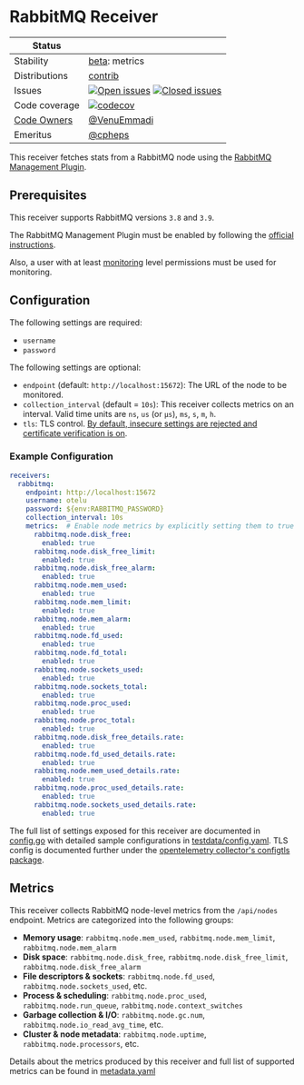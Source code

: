 # RabbitMQ Receiver

<!-- status autogenerated section -->
| Status        |           |
| ------------- |-----------|
| Stability     | [beta]: metrics   |
| Distributions | [contrib] |
| Issues        | [![Open issues](https://img.shields.io/github/issues-search/open-telemetry/opentelemetry-collector-contrib?query=is%3Aissue%20is%3Aopen%20label%3Areceiver%2Frabbitmq%20&label=open&color=orange&logo=opentelemetry)](https://github.com/open-telemetry/opentelemetry-collector-contrib/issues?q=is%3Aopen+is%3Aissue+label%3Areceiver%2Frabbitmq) [![Closed issues](https://img.shields.io/github/issues-search/open-telemetry/opentelemetry-collector-contrib?query=is%3Aissue%20is%3Aclosed%20label%3Areceiver%2Frabbitmq%20&label=closed&color=blue&logo=opentelemetry)](https://github.com/open-telemetry/opentelemetry-collector-contrib/issues?q=is%3Aclosed+is%3Aissue+label%3Areceiver%2Frabbitmq) |
| Code coverage | [![codecov](https://codecov.io/github/open-telemetry/opentelemetry-collector-contrib/graph/main/badge.svg?component=receiver_rabbitmq)](https://app.codecov.io/gh/open-telemetry/opentelemetry-collector-contrib/tree/main/?components%5B0%5D=receiver_rabbitmq&displayType=list) |
| [Code Owners](https://github.com/open-telemetry/opentelemetry-collector-contrib/blob/main/CONTRIBUTING.md#becoming-a-code-owner)    | [@VenuEmmadi](https://www.github.com/VenuEmmadi) |
| Emeritus      | [@cpheps](https://www.github.com/cpheps) |

[beta]: https://github.com/open-telemetry/opentelemetry-collector/blob/main/docs/component-stability.md#beta
[contrib]: https://github.com/open-telemetry/opentelemetry-collector-releases/tree/main/distributions/otelcol-contrib
<!-- end autogenerated section -->

This receiver fetches stats from a RabbitMQ node using the [RabbitMQ Management Plugin](https://www.rabbitmq.com/management.html).

## Prerequisites

This receiver supports RabbitMQ versions `3.8` and `3.9`.

The RabbitMQ Management Plugin must be enabled by following the [official instructions](https://www.rabbitmq.com/management.html#getting-started).

Also, a user with at least [monitoring](https://www.rabbitmq.com/management.html#permissions) level permissions must be used for monitoring.

## Configuration

The following settings are required:
- `username`
- `password`

The following settings are optional:

- `endpoint` (default: `http://localhost:15672`): The URL of the node to be monitored.
- `collection_interval` (default = `10s`): This receiver collects metrics on an interval. Valid time units are `ns`, `us` (or `µs`), `ms`, `s`, `m`, `h`.
- `tls`: TLS control. [By default, insecure settings are rejected and certificate verification is on](https://github.com/open-telemetry/opentelemetry-collector/blob/main/config/configtls/README.md).

### Example Configuration

```yaml
receivers:
  rabbitmq:
    endpoint: http://localhost:15672
    username: otelu
    password: ${env:RABBITMQ_PASSWORD}
    collection_interval: 10s
    metrics:  # Enable node metrics by explicitly setting them to true
      rabbitmq.node.disk_free:
        enabled: true
      rabbitmq.node.disk_free_limit:
        enabled: true
      rabbitmq.node.disk_free_alarm:
        enabled: true
      rabbitmq.node.mem_used:
        enabled: true
      rabbitmq.node.mem_limit:
        enabled: true
      rabbitmq.node.mem_alarm:
        enabled: true
      rabbitmq.node.fd_used:
        enabled: true
      rabbitmq.node.fd_total:
        enabled: true
      rabbitmq.node.sockets_used:
        enabled: true
      rabbitmq.node.sockets_total:
        enabled: true
      rabbitmq.node.proc_used:
        enabled: true
      rabbitmq.node.proc_total:
        enabled: true
      rabbitmq.node.disk_free_details.rate:
        enabled: true
      rabbitmq.node.fd_used_details.rate:
        enabled: true
      rabbitmq.node.mem_used_details.rate:
        enabled: true
      rabbitmq.node.proc_used_details.rate:
        enabled: true
      rabbitmq.node.sockets_used_details.rate:
        enabled: true
```

The full list of settings exposed for this receiver are documented in [config.go](./config.go) with detailed sample configurations in [testdata/config.yaml](./testdata/config.yaml). TLS config is documented further under the [opentelemetry collector's configtls package](https://github.com/open-telemetry/opentelemetry-collector/blob/main/config/configtls/README.md).

## Metrics

This receiver collects RabbitMQ node-level metrics from the `/api/nodes` endpoint. Metrics are categorized into the following groups:

- **Memory usage**: `rabbitmq.node.mem_used`, `rabbitmq.node.mem_limit`, `rabbitmq.node.mem_alarm`
- **Disk space**: `rabbitmq.node.disk_free`, `rabbitmq.node.disk_free_limit`, `rabbitmq.node.disk_free_alarm`
- **File descriptors & sockets**: `rabbitmq.node.fd_used`, `rabbitmq.node.sockets_used`, etc.
- **Process & scheduling**: `rabbitmq.node.proc_used`, `rabbitmq.node.run_queue`, `rabbitmq.node.context_switches`
- **Garbage collection & I/O**: `rabbitmq.node.gc.num`, `rabbitmq.node.io_read_avg_time`, etc.
- **Cluster & node metadata**: `rabbitmq.node.uptime`, `rabbitmq.node.processors`, etc.

Details about the metrics produced by this receiver and full list of supported metrics can be found in [metadata.yaml](./metadata.yaml)